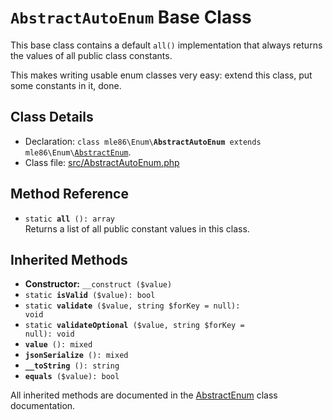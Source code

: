 # `AbstractAutoEnum` Base Class

This base class contains a default `all()` implementation
that always returns the values of all public class constants.

This makes writing usable enum classes very easy:
extend this class, put some constants in it, done.

[Exceptions]: Exceptions.md
[Enum]: Class_Enum.php
[AbstractEnum]: Class_AbstractEnum.php
[AbstractAutoEnum]: Class_AbstractAutoEnum.php


## Class Details

* Declaration: <code>class mle86\\Enum\\<b>AbstractAutoEnum</b> extends mle86\\Enum\\[AbstractEnum]</code>.
* Class file: [src/AbstractAutoEnum.php](../src/AbstractAutoEnum.php)


## Method Reference

* <code>static <b>all</b> (): array</code>  
    Returns a list of all public constant values in this class.


## Inherited Methods

* **Constructor:** `__construct ($value)`
* <code>static <b>isValid</b> ($value): bool</code>
* <code>static <b>validate</b> ($value, string $forKey = null): void</code>
* <code>static <b>validateOptional</b> ($value, string $forKey = null): void</code>
* <code><b>value</b> (): mixed</code>
* <code><b>jsonSerialize</b> (): mixed</code>
* <code><b>__toString</b> (): string</code>
* <code><b>equals</b> ($value): bool</code>

All inherited methods are documented
in the [AbstractEnum] class documentation.
